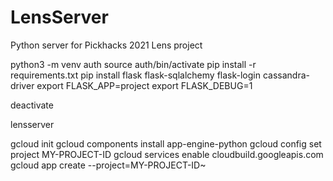 # LensServer
Python server for Pickhacks 2021 Lens project


python3 -m venv auth
source auth/bin/activate
pip install -r requirements.txt
pip install flask flask-sqlalchemy flask-login cassandra-driver
export FLASK_APP=project
export FLASK_DEBUG=1

deactivate



lensserver

gcloud init
gcloud components install app-engine-python
gcloud config set project MY-PROJECT-ID
gcloud services enable cloudbuild.googleapis.com
gcloud app create --project=MY-PROJECT-ID~
